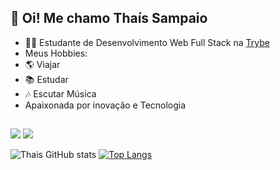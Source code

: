 ## 👋 Oi! Me chamo Thaís Sampaio 

- :woman_technologist: Estudante de Desenvolvimento Web Full Stack na [Trybe](https://www.betrybe.com/)
- Meus Hobbies:
- :earth_americas: Viajar
- :books: Estudar
- :notes: Escutar Música
- Apaixonada por inovação e Tecnologia

##
<a href="https://www.instagram.com/thaiscastros_/" target="_blank"><img src="https://img.shields.io/badge/-Instagram-%23E4405F?style=for-the-badge&logo=instagram&logoColor=white"></a>
<a href="https://www.linkedin.com/in/thaisdecastros/" target="_blank"><img src="https://img.shields.io/badge/-LinkedIn-%230077B5?style=for-the-badge&logo=linkedin&logoColor=white" target="_blank"></a>



<div>
  
![Thais GitHub stats](https://github-readme-stats.vercel.app/api?username=castrothais&show_icons=true&theme=dracula) 
[![Top Langs](https://github-readme-stats.vercel.app/api/top-langs/?username=castrothais&theme=dracula)](https://github.com/castrothais/github-readme-stats)
  
</div>
